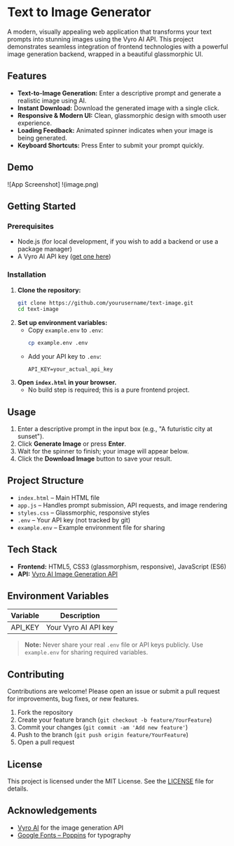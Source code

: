# Text to Image Generator

A modern, visually appealing web application that transforms your text prompts into stunning images using the Vyro AI API. This project demonstrates seamless integration of frontend technologies with a powerful image generation backend, wrapped in a beautiful glassmorphic UI.

## Features

- **Text-to-Image Generation:** Enter a descriptive prompt and generate a realistic image using AI.
- **Instant Download:** Download the generated image with a single click.
- **Responsive & Modern UI:** Clean, glassmorphic design with smooth user experience.
- **Loading Feedback:** Animated spinner indicates when your image is being generated.
- **Keyboard Shortcuts:** Press Enter to submit your prompt quickly.

## Demo

![App Screenshot]
!(image.png) <!-- Add a screenshot if available -->

## Getting Started

### Prerequisites
- Node.js (for local development, if you wish to add a backend or use a package manager)
- A Vyro AI API key ([get one here](https://vyro.ai/))

### Installation
1. **Clone the repository:**
   ```bash
   git clone https://github.com/yourusername/text-image.git
   cd text-image
   ```
2. **Set up environment variables:**
   - Copy `example.env` to `.env`:
     ```bash
     cp example.env .env
     ```
   - Add your API key to `.env`:
     ```env
     API_KEY=your_actual_api_key
     ```
3. **Open `index.html` in your browser.**
   - No build step is required; this is a pure frontend project.

## Usage

1. Enter a descriptive prompt in the input box (e.g., "A futuristic city at sunset").
2. Click **Generate Image** or press **Enter**.
3. Wait for the spinner to finish; your image will appear below.
4. Click the **Download Image** button to save your result.

## Project Structure

- `index.html` – Main HTML file
- `app.js` – Handles prompt submission, API requests, and image rendering
- `styles.css` – Glassmorphic, responsive styles
- `.env` – Your API key (not tracked by git)
- `example.env` – Example environment file for sharing

## Tech Stack

- **Frontend:** HTML5, CSS3 (glassmorphism, responsive), JavaScript (ES6)
- **API:** [Vyro AI Image Generation API](https://vyro.ai/)

## Environment Variables

| Variable   | Description         |
|------------|---------------------|
| API_KEY    | Your Vyro AI API key|

> **Note:** Never share your real `.env` file or API keys publicly. Use `example.env` for sharing required variables.

## Contributing

Contributions are welcome! Please open an issue or submit a pull request for improvements, bug fixes, or new features.

1. Fork the repository
2. Create your feature branch (`git checkout -b feature/YourFeature`)
3. Commit your changes (`git commit -am 'Add new feature'`)
4. Push to the branch (`git push origin feature/YourFeature`)
5. Open a pull request

## License

This project is licensed under the MIT License. See the [LICENSE](LICENSE) file for details.

## Acknowledgements

- [Vyro AI](https://vyro.ai/) for the image generation API
- [Google Fonts – Poppins](https://fonts.google.com/specimen/Poppins) for typography 